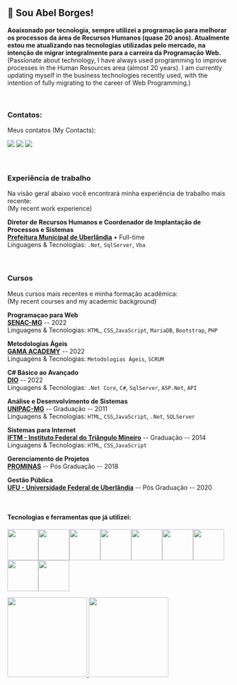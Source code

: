 <h2>👋 Sou Abel Borges! </h2>

<p>
  <strong> Aoaixonado por tecnologia, sempre utilizei a programação para melhorar os processos da área de Recursos Humanos (quase 20 anos). Atualmente estou me atualizando nas tecnologias utilizadas pelo mercado, na intenção de migrar integralmente para a carreira da Programação Web. 
  </strong> </br>
(Passionate about technology, I have always used programming to improve processes in the Human Resources area (almost 20 years). I am currently updating myself in the business technologies recently used, with the intention of fully migrating to the career of Web Programming.) </p>
</br>

### Contatos:
<p>Meus contatos (My Contacts):</p>
<a href = "mailto:abelelorena@gmail.com"><img src="https://img.shields.io/badge/Gmail-D14836?style=for-the-badge&logo=gmail&logoColor=white" target="_blank"></a>
<a href="https://www.linkedin.com/in/abel-melo-borges-9b229366" target="_blank"><img src="https://img.shields.io/badge/-LinkedIn-%230077B5?style=for-the-badge&logo=linkedin&logoColor=white" target="_blank"></a>
 <a href="https://api.whatsapp.com/send?phone=5534991618752&text=Oi%20Abel!%20Vi%20seu%20perfil%20no%20GIT!">
<img src="https://img.shields.io/badge/WhatsApp-25D366?style=for-the-badge&logo=whatsapp&logoColor=white">
 </a>
</br></br></br>

### Experiência de trabalho

Na visão geral abaixo você encontrará minha experiência de trabalho mais recente:\
(My recent work experience)

**Diretor de Recursos Humanos e Coordenador de Implantação de Processos e Sistemas** \
[**Prefeitura Municipal de Uberlândia**](https://www.uberlandia.mg.gov.br/) • Full-time \
Linguagens & Tecnologias: `.Net`, `SqlServer`, `Vba` 
</br></br></br>

### Cursos
  
Meus cursos mais recentes e minha formação acadêmica:\
(My recent courses and my academic background)

**Programaçao para Web** \
[**SENAC-MG**](https://www.mg.senac.br/) -- 2022 \
Linguagens & Tecnologias: `HTML`, `CSS`,`JavaScript`, `MariaDB`, `Bootstrap`, `PHP`

**Metodologias Ágeis** \
[**GAMA ACADEMY**](https://app.gama.academy/home/) -- 2022 \
Linguagens & Tecnologias: `Metodologias Ágeis`, `SCRUM`

**C# Básico ao Avançado** \
[**DIO**](https://www.dio.me/) -- 2022 \
Linguagens & Tecnologias: `.Net Core`, `C#`, `SqlServer`, `ASP.Net`, `API`

**Análise e Desenvolvimento de Sistemas** \
[**UNIPAC-MG**](https://unipacuberlandia.com.br/) -- Graduação -- 2011 \
Linguagens & Tecnologias: `HTML`, `CSS`,`JavaScript`, `.Net`, `SQLServer`

**Sistemas para Internet** \
[**IFTM - Instituto Federal do Triângulo Mineiro**](https://iftm.edu.br/) -- Graduação --  2014 \
Linguagens & Tecnologias: `HTML`, `CSS`,`JavaScript`

**Gerenciamento de Projetos** \
[**PROMINAS**](https://prominasunica.com.br/) -- Pós Graduação -- 2018 

**Gestão Pública** \
[**UFU - Universidade Federal de Uberlândia**](https://ufu.br/) -- Pós Graduação -- 2020 


<br/>  
   
<h4> Tecnologias e ferramentas que já utilizei: </h4>

<img src="https://cdn.jsdelivr.net/gh/devicons/devicon/icons/typescript/typescript-original.svg" width="70" heigth="70" /><img src="https://cdn.jsdelivr.net/gh/devicons/devicon/icons/javascript/javascript-original.svg" width="70" heigth="70"/><img src="https://cdn.jsdelivr.net/gh/devicons/devicon/icons/angularjs/angularjs-original.svg" width="70" heigth="70" /><img src="https://cdn.jsdelivr.net/gh/devicons/devicon/icons/php/php-original.svg" width="70" heigth="70" /><img src="https://cdn.jsdelivr.net/gh/devicons/devicon/icons/mysql/mysql-original.svg" width="70" heigth="70" /><img src="https://cdn.jsdelivr.net/gh/devicons/devicon/icons/microsoftsqlserver/microsoftsqlserver-plain.svg" width="70" heigth="70" /><img src="https://cdn.jsdelivr.net/gh/devicons/devicon/icons/bootstrap/bootstrap-original.svg" width="70" heigth="70" /><img src="https://cdn.jsdelivr.net/gh/devicons/devicon/icons/git/git-original.svg" width="70" heigth="70"/><img src="https://cdn.jsdelivr.net/gh/devicons/devicon/icons/figma/figma-original.svg" width="70" heigth="70"/>
   

<div>
<a href="https://github.com/abelDv">
<img height="180em" src="https://github-readme-stats.vercel.app/api/top-langs/?username=abelDv&layout=compact&langs_count=7&theme=dark"/>
<img height="180em" src="https://github-readme-stats.vercel.app/api?username=abelDv&show_icons=true&theme=dark&include_all_commits=true&count_private=true"/>
</div>
 
          
        

<!--
**abelDv/abelDv** is a ✨ _special_ ✨ repository because its `README.md` (this file) appears on your GitHub profile.

Here are some ideas to get you started:

- 🔭 I’m currently working on ...
- 🌱 I’m currently learning ...
- 👯 I’m looking to collaborate on ...
- 🤔 I’m looking for help with ...
- 💬 Ask me about ...
- 📫 How to reach me: ...
- 😄 Pronouns: ...
- ⚡ Fun fact: ...
-->
